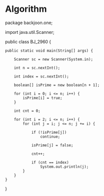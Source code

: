 # Algorithm

package backjoon.one;

import java.util.Scanner;

public class BJ_2960 {

	public static void main(String[] args) {

		Scanner sc = new Scanner(System.in);

		int n = sc.nextInt();

		int index = sc.nextInt();

		boolean[] isPrime = new boolean[n + 1];

		for (int i = 0; i <= n; i++) {
			isPrime[i] = true;
		}

		int cnt = 0;

		for (int i = 2; i <= n; i++) {
			for (int j = i; j <= n; j += i) {

				if (!isPrime[j])
					continue;

				isPrime[j] = false;

				cnt++;

				if (cnt == index)
					System.out.println(j);
			}
		}
	}
}
